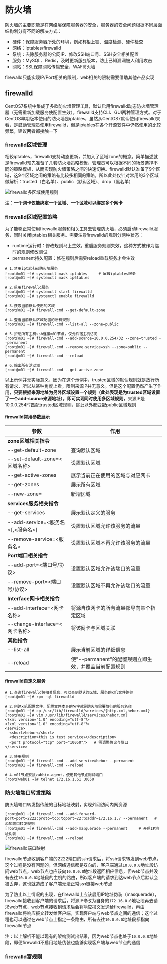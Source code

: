 # 防火墙

防火墙的主要职能是在网络层保障服务器的安全，服务器的安全问题根据不同层面结构划分有不同的解决方式：

- 硬件：保障服务器所处的环境，例如机柜上锁、温度检测、硬件检查
- 网络：iptables/firewalld
- 系统：去除服务器的公网IP、修改SSH端口号、SSH安全相关配置
- 服务：MySQL、Redis，及时更新服务版本，防止已知漏洞被人利用攻击
- 网站：SSL保障网站传输安全、WAF防火墙

firewalld只能实现IP/Port相关的限制，web相关的限制需要借助其他产品实现

## firewalld

CentOS7系统中集成了多款防火墙管理工具，默认启用firewalld动态防火墙管理器（无需重新加载服务使配置生效），firewalld支持CLI、GUI两种管理方式。对于CentOS早期版本使用的防火墙是iptables，虽然从CentOS7默认使用firewalld来看，是鼓励管理员使用firewalld，但是iptables在各个开源软件中仍然使用的比较频繁，建议两者都接触一下

### firewalld区域管理

相较iptables，firewalld支持动态更新，并加入了区域zone的概念。简单描述就是firewalld预先准备了几套防火墙策略模板，管理员可以根据不同的场景选择不同的策略模板，从而实现防火墙策略之间的快速切换。firewalld默认准备了9个区域，这9个区域之间的策略有比较多相同的策略，所以此处仅针对常用的3个区域做解析：trusted（白名单）、public（默认区域）、drop（黑名单）

![firewalld多区域使用规则](https://www.z4a.net/images/2023/04/18/firewalld.png)

注：**一个网卡仅能绑定一个区域、一个区域可以绑定多个网卡**

### firewalld区域配置策略

为了能够正常使用firewalld服务和相关工具去管理防火墙，必须启动firewalld服务，同时关闭iptables相关服务。需要注意firewalld的规则分两种状态：

- runtime运行时：修改规则马上生效，重启服务规则失效，这种方式被作为临时的规则修改测试
- permanent持久配置：修在规则后需要reload重载服务才会生效

```shell
# 1.禁用iptables防火墙服务
[root@m01 ~]# systemctl mask iptables     # 屏蔽iptables服务
[root@m01 ~]# systemctl mask ip6tables

# 2.启用firewalld服务
[root@m01 ~]# systemctl start firewalld
[root@m01 ~]# systemctl enable firewalld

# 3.获取当前默认使用的区域
[root@m01 ~]# firewall-cmd --get-default-zone

# 4.查看当前默认区域配置的所有规则
[root@m01 ~]# firewall-cmd --list-all --zone=public

# 5.拒绝所有主机ssh连接m01节点，仅允许宿主机访问
[root@m01 ~]# firewall-cmd --add-source=10.0.0.254/32 --zone=trusted --permanent
[root@m01 ~]# firewall-cmd --remove-service=ssh --zone=public --permanent
[root@m01 ~]# firewall-cmd --reload

# 6.输出所有活动域
[root@m01 ~]# firewall-cmd --get-active-zone
```

以上示例并无实际意义，因为在这个示例中，trusted区域的默认规则就是放行所有请求，所以从某种角度上看，限制来源IP并无意义。但是这个配置仍然产生了作用，**只要根据来源地址为另外区域设置一个规则（此处表现是为trusted区域设置了一个add-source来源地址），即可实现同时使用多区域规则**，来源IP是10.0.0.254时匹配trusted区域规则，除此以外都匹配public区域规则

#### firewalld常用参数展示

|参数|作用|
|---|---|
|**zone区域相关指令**|
|--get-default-zone|查询默认区域|
|--set-default-zone=<区域名称>|设置默认区域|
|--get-active-zones|展示当前正在使用的区域与对应网卡|
|--get-zones|展示所有区域|
|--new-zone=<zone>|新增区域|
|**services服务相关指令**|
|--get-services|展示默认定义的服务|
|--add-service=<服务名>[,<服务名>]|设置默认区域允许该服务的流量|
|--remove-service=<服务名>|设置默认区域不再允许该服务的流量|
|**Port端口相关指令**|
|--add-port=<端口号/协议>|设置默认区域允许该端口的流量|
|--remove-port=<端口号/协议>|设置默认区域不再允许该端口的流量|
|**Interface网卡相关指令**|
|--add-interface=<网卡名称>|将源自该网卡的所有流量都导向某个指定区域|
|--change-interface=<网卡名称>|将该网卡与区域关联|
|**其他指令**|
|--list-all|展示当前区域的详细信息|
|--reload|使"--permanent"的配置规则立即生效，并覆盖当前配置规则|

#### firewalld自定义服务

```shell
# 1.查询firewalld包相关信息，可以查到默认的区域、服务的xml文件路径
[root@m01 ~]# rpm -ql firewalld

# 2.创建xml配置文件，配置文件本身的名字就是防火墙需要放行的服务名称
[root@m01 ~]# cp /usr/lib/firewalld/services/{http.xml,hebor.xml}
[root@m01 ~]# vim /usr/lib/firewalld/services/hebor.xml
<?xml version="1.0" encoding="utf-8"?>
<?xml version="1.0" encoding="utf-8"?>
<service>
  <short>hebor</short>
  <description>this is test services</description>
  <port protocol="tcp" port="10050"/>   # 需调整协议与端口
</service>

# 3.使用规则
[root@m01 ~]# firewall-cmd --add-service=hebor --permanent
[root@m01 ~]# firewall-cmd --reload

# 4.m01节点安装zabbix-agent，使用其他节点测试端口
[root@web01 ~]# telnet 172.16.1.61 10050
```

### 防火墙端口转发策略

防火墙端口转发指传统的目标地址映射，实现外网访问内网资源

```shell
[root@m01 ~]# firewall-cmd --add-forward-port=port=2222:proto=tcp:toport=22:toaddr=172.16.1.7 --permanent   # 添加端口转发规则
[root@m01 ~]# firewall-cmd --add-masquerade --permanent     # 开启IP地址伪装
[root@m01 ~]# firewall-cmd --reload 
```

![firewalld端口映射](https://www.z4a.net/images/2023/04/19/firewalld.png)

firewalld节点收到客户端的2222端口的ssh请求后，将ssh请求转发到web节点，这个过程是没有问题的，但网络通信都是双向的，客户端通过`10.0.0.0`地址段访问web节点，web节点也应该向`10.0.0.0`地址段返回相应信息，但web节点并没有去往`10.0.0.0`地址段的主机的路由，所以客户端的请求到达web节点后默认会被丢弃，这也就造成了客户端无法正常ssh链接web节点

为了防止以上情况的出现，在firewalld上应该启用IP地址伪装（masquerade），firewalld接收到客户端的请求后，将源IP修改为自身的`172.16.0.0`地址段再去请求web节点，web节点接收到请求后会将响应报文发送给firewalld，再由firewalld将响应报文转发给客户端，实现客户端与web节点之间的通信；这个过程也可以通过在web节点上指定一条路由，所有去往`10.0.0.0`地址段都指向firewalld节点

注：以上解析不能以现有的架构测试出结果，因为web节点也处于`10.0.0.0`地址段，即便firewalld不启用地址伪装也能够实现客户端与web节点的通信

### firewalld富规则

